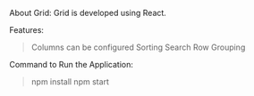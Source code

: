 About Grid:
Grid is developed using React.

Features:
> Columns can be configured
> Sorting
> Search
> Row Grouping


Command to Run the Application:
> npm install
> npm start

